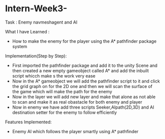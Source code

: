 # Intern-Week3-
Task : Enemy navmeshagent and AI 

What I have Learned :
* How to make the enemy for the player using the A* pathfinder package system 

Implementation(Step by Step):
* First imported the pathfinder package and add it to the unity Scene and then created a new empty gameobject called A* and add the inbuilt script whicch make s the work very ease
* Now in the A* gameobject we will add the pathfinder script to it and click the grid graph on for the 2D one and then we will scan the surface of the game which will make the path for the 
  enemy
* Now in the layer we will add new layer and make that alone as not able to scan and make it as real obastacle for both enemy and player
* Now in enemy we have add three scripts Seeker,AIpath(2D,3D) and AI destination setter for the enemy to follow efficiently 

Features Implemented:
* Enemy AI which follows the player smartly using A* pathfinder 
